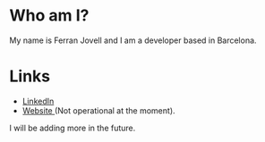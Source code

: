 # Who am I?

My name is Ferran Jovell and I am a developer based in Barcelona.

# Links

 - [ LinkedIn ](https://www.linkedin.com/in/ferran-j-44b23362/)
 - [ Website ](https://fjovell.megiasital.net) (Not operational at the moment).



I will be adding more in the future.
